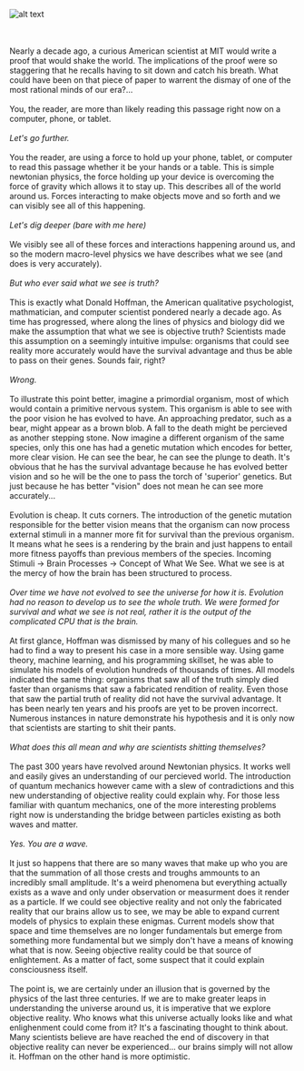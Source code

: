 ![alt text](https://theCaseFor.github.io/MyS.jpeg)


<html>
  <body>
    <p><br><br>Nearly a decade ago, a curious American scientist at MIT would write a proof that would shake the world. The implications of the proof were so staggering that he recalls having to sit down and catch his breath. What could have been on that piece of paper to warrent the dismay of one of the most rational minds of our era?...<br><br>You, the reader, are more than likely reading this passage right now on a computer, phone, or tablet.<br><br><i>Let's go further.</i><br><br>You the reader, are using a force to hold up your phone, tablet, or computer to read this passage whether it be your hands or a table. This is simple newtonian physics, the force holding up your device is overcoming the force of gravity which allows it to stay up. This describes all of the world around us. Forces interacting to make objects move and so forth and we can visibly see all of this happening.<br><br><i>Let's dig deeper (bare with me here)</i><br><br>We visibly see all of these forces and interactions happening around us, and so the modern macro-level physics we have describes what we see (and does is very accurately).<br><br><i>But who ever said what we see is truth?</i><br><br>This is exactly what Donald Hoffman, the American qualitative psychologist, mathmatician, and computer scientist pondered nearly a decade ago. As time has progressed, where along the lines of physics and biology did we make the assumption that what we see is objective truth? Scientists made this assumption on a seemingly intuitive impulse: organisms that could see reality more accurately would have the survival advantage and thus be able to pass on their genes. Sounds fair, right?<br><br><i>Wrong.</i><br><br>To illustrate this point better, imagine a primordial organism, most of which would contain a primitive nervous system. This organism is able to see with the poor vision he has evolved to have. An approaching predator, such as a bear, might appear as a brown blob. A fall to the death might be percieved as another stepping stone. Now imagine a different organism of the same species, only this one has had a genetic mutation which encodes for better, more clear vision. He can see the bear, he can see the plunge to death. It's obvious that he has the survival advantage because he has evolved better vision and so he will be the one to pass the torch of 'superior' genetics. But just because he has better "vision" does not mean he can see more accurately...<br><br>Evolution is cheap. It cuts corners. The introduction of the genetic mutation responsible for the better vision means that the organism can now process external stimuli in a manner more fit for survival than the previous organism. It means what he sees is a rendering by the brain and just happens to entail more fitness payoffs than previous members of the species. Incoming Stimuli -> Brain Processes -> Concept of What We See. What we see is at the mercy of how the brain has been structured to process.<br><br><i>Over time we have not evolved to see the universe for how it is. Evolution had no reason to develop us to see the whole truth. We were formed for survival and what we see is not real, rather it is the output of the complicated CPU that is the brain.</i><br><br>At first glance, Hoffman was dismissed by many of his collegues and so he had to find a way to present his case in a more sensible way. Using game theory, machine learning, and his programming skillset, he was able to simulate his models of evolution hundreds of thousands of times. All models indicated the same thing: organisms that saw all of the truth simply died faster than organisms that saw a fabricated rendition of reality. Even those that saw the partial truth of reality did not have the survival advantage. It has been nearly ten years and his proofs are yet to be proven incorrect. Numerous instances in nature demonstrate his hypothesis and it is only now that scientists are starting to shit their pants.<br><br><i>What does this all mean and why are scientists shitting themselves?</i><br><br>The past 300 years have revolved around Newtonian physics. It works well and easily gives an understanding of our percieved world. The introduction of quantum mechanics however came with a slew of contradictions and this new understanding of objective reality could explain why. For those less familiar with quantum mechanics, one of the more interesting problems right now is understanding the bridge between particles existing as both waves and matter.<br><br><i>Yes. You are a wave.</i><br><br>It just so happens that there are so many waves that make up who you are that the summation of all those crests and troughs ammounts to an incredibly small amplitude. It's a weird phenomena but everything actually exists as a wave and only under observation or measurment does it render as a particle. If we could see objective reality and not only the fabricated reality that our brains allow us to see, we may be able to expand current models of physics to explain these enigmas. Current models show that space and time themselves are no longer fundamentals but emerge from something more fundamental but we simply don't have a means of knowing what that is now. Seeing objective reality could be that source of enlightement. As a matter of fact, some suspect that it could explain consciousness itself.<br><br>The point is, we are certainly under an illusion that is governed by the physics of the last three centuries. If we are to make greater leaps in understanding the universe around us, it is imperative that we explore objective reality. Who knows what this universe actually looks like and what enlighenment could come from it? It's a fascinating thought to think about. Many scientists believe are have reached the end of discovery in that objective reality can never be experienced... our brains simply will not allow it. Hoffman on the other hand is more optimistic. 
    </p>
  
  <script src="https://unpkg.com/commentbox.io/dist/commentBox.min.js">
    import commentBox from 'commentbox.io';

   commentBox('5714728378695680-proj');
</script>

  <div class="commentbox"></div> 

    
  </body>
</html>




